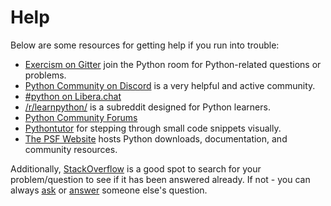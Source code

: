 # Help

Below are some resources for getting help if you run into trouble:

- [Exercism on Gitter](https://gitter.im/exercism/home) join the Python room for Python-related questions or problems.
- [Python Community on Discord](https://pythondiscord.com/) is a very helpful and active community.
- [#python on Libera.chat](https://www.python.org/community/irc/)
- [/r/learnpython/](https://www.reddit.com/r/learnpython/) is a subreddit designed for Python learners.
- [Python Community Forums](https://discuss.python.org/)
- [Pythontutor](http://pythontutor.com/) for stepping through small code snippets visually.
- [The PSF Website](https://www.python.org) hosts Python downloads, documentation, and community resources.

Additionally, [StackOverflow](http://stackoverflow.com/questions/tagged/python) is a good spot to search for your problem/question to see if it has been answered already. If not - you can always [ask](https://stackoverflow.com/help/how-to-ask) or [answer](https://stackoverflow.com/help/how-to-answer) someone else's question.
